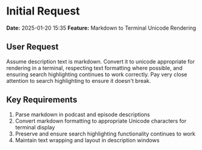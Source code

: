 # Initial Request

**Date:** 2025-01-20 15:35
**Feature:** Markdown to Terminal Unicode Rendering

## User Request
Assume description text is markdown. Convert it to unicode appropriate for rendering in a terminal, respecting text formatting where possible, and ensuring search highlighting continues to work correctly. Pay very close attention to search highlighting to ensure it doesn't break.

## Key Requirements
1. Parse markdown in podcast and episode descriptions
2. Convert markdown formatting to appropriate Unicode characters for terminal display
3. Preserve and ensure search highlighting functionality continues to work
4. Maintain text wrapping and layout in description windows